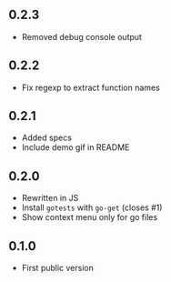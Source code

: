 ## 0.2.3
* Removed debug console output

## 0.2.2
* Fix regexp to extract function names

## 0.2.1
* Added specs
* Include demo gif in README

## 0.2.0
* Rewritten in JS
* Install `gotests` with `go-get` (closes #1)
* Show context menu only for go files

## 0.1.0
* First public version
